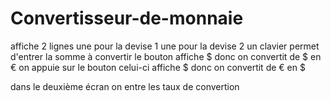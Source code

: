 # Convertisseur-de-monnaie
affiche 2 lignes
une pour la devise 1
une pour la devise 2
un clavier permet d'entrer la somme à convertir
le bouton affiche $ donc on convertit de $ en €
on appuie sur le bouton celui-ci affiche $ donc on convertit de € en $

dans le deuxième écran on entre les taux de convertion
